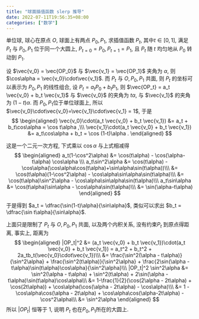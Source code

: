 ```yaml
---
title: "球面插值函数 slerp 推导"
date: 2022-07-11T19:56:35+08:00
categories: ["数学"]
---
```


单位球, 球心在原点 $O$, 球面上有两点 $P_0, P_1$, 求插值函数 $P_t$, 其中$t\in[0,1]$, 满足 $P_t$ 与 $P_0, P_1$ 位于同一个大圆上, $P_{t=0} = P_0, P_{t=1}=P_1$, 且 $P_t$ 随 $t$ 均匀地从 $P_0$ 转动到 $P_1$. 

设 $\vec{v_0} = \vec{OP_0}$ 与 $\vec{v_1} = \vec{OP_1}$ 夹角为 $\alpha$, 则 $\cos\alpha = \vec{v_0}\cdot\vec{v_1}$. 而 $P_t$ 与 $O,P_0, P_1$ 共面, 则 $P_t$ 的坐标可以表示为 $P_0, P_1$ 的线性组合, 设 $P_t = a_t P_0 + b_tP_1$, 则 $\vec{OP_t} = a_t \vec{v_0} + b_t \vec{v_1}$ 与 $\vec{v_0}$ 的夹角为 $t\alpha$, 与 $\vec{v_1}$ 的夹角为 $(1-t)\alpha$. 而 $P_0, P_1$位于单位球面上, 所以 $\vec{v_0}\cdot\vec{v_0}=\vec{v_1}\cdot\vec{v_1} = 1$, 于是
$$
\begin{aligned}
\vec{v_0}\cdot(a_t \vec{v_0} + b_t \vec{v_1}) &= a_t + b_t\cos\alpha = \cos t\alpha ,\\\ 
\vec{v_1}\cdot(a_t \vec{v_0} + b_t \vec{v_1}) &= a_t\cos\alpha + b_t = \cos (1-t)\alpha .
\end{aligned}
$$

这是一个二元一次方程, 下式乘以 $\cos\alpha$ 与上式相减得
$$
\begin{aligned}
a_t(1-\cos^2\alpha) &= \cos(t\alpha) - \cos(\alpha-t\alpha) \cos\alpha \\\ 
a_t\sin^2\alpha &= \cos(t\alpha) - \cos\alpha(\cos\alpha\cos(t\alpha)+\sin\alpha\sin(t\alpha))\\\ 
 &= \cos(t\alpha)(1-\cos^2\alpha) - \cos\alpha\sin\alpha\sin(t\alpha)\\\ 
&= \cos(t\alpha)\sin^2\alpha - \cos\alpha\sin\alpha\sin(t\alpha)\\\ 
a_t\sin\alpha &= \cos(t\alpha)\sin\alpha - \cos\alpha\sin(t\alpha)\\\ 
&= \sin(\alpha-t\alpha)
\end{aligned}
$$

于是得到 $a_t = \dfrac{\sin(1-t)\alpha}{\sin\alpha}$, 类似可以求出 $b_t = \dfrac{\sin t\alpha}{\sin\alpha}$. 

上面只是限制了 $P_t$ 与 $O, P_0, P_1$ 共面, 以及两个内积关系, 没有约束$P_t$ 到原点得距离, 事实上, 距离为
$$
\begin{aligned}
|OP_t|^2 &= (a_t \vec{v_0} + b_t \vec{v_1})\cdot(a_t \vec{v_0} + b_t \vec{v_1}) = a_t^2 + b_t^2 + 2a_tb_t(\vec{v_0}\cdot\vec{v_1})\\\ 
&= \frac{\sin^2(\alpha - t\alpha)}{\sin^2\alpha} + \frac{\sin^2(t\alpha)}{\sin^2\alpha} + \frac{2\sin(\alpha - t\alpha)\sin(t\alpha)\cos\alpha}{\sin^2\alpha}\\\ 
|OP_t|^2 \sin^2\alpha &= \sin^2(\alpha - t\alpha) + \sin^2(t\alpha) + 2\sin(\alpha - t\alpha)\sin(t\alpha)\cos\alpha\\\ 
&= 1-\frac{1}{2}(\cos(2\alpha - 2t\alpha) + \cos(2t\alpha)) + \cos\alpha(\cos(\alpha - 2t\alpha) - \cos\alpha)\\\ 
&= 1 - \cos\alpha\cos(\alpha - 2t\alpha) + \cos\alpha\cos(\alpha-2t\alpha) - \cos^2\alpha\\\ 
&= \sin^2\alpha
\end{aligned}
$$
所以 $|OP_t|$ 恒等于 $1$, 说明 $P_t$ 也在$P_0, P_1$所在的大圆上.

